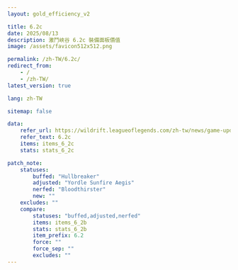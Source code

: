 ```yaml
---
layout: gold_efficiency_v2

title: 6.2c
date: 2025/08/13
description: 激鬥峽谷 6.2c 裝備面板價值
image: /assets/favicon512x512.png

permalink: /zh-TW/6.2c/
redirect_from:
    - /
    - /zh-TW/
latest_version: true

lang: zh-TW

sitemap: false

data:
    refer_url: https://wildrift.leagueoflegends.com/zh-tw/news/game-updates/wild-rift-patch-notes-6-2c/
    refer_text: 6.2c
    items: items_6_2c
    stats: stats_6_2c

patch_note:
    statuses:
        buffed: "Hullbreaker"
        adjusted: "Yordle Sunfire Aegis"
        nerfed: "Bloodthirster"
        new: ""
    excludes: ""
    compare:
        statuses: "buffed,adjusted,nerfed"
        items: items_6_2b
        stats: stats_6_2b
        item_prefix: 6.2
        force: ""
        force_sep: ""
        excludes: ""
---
```

